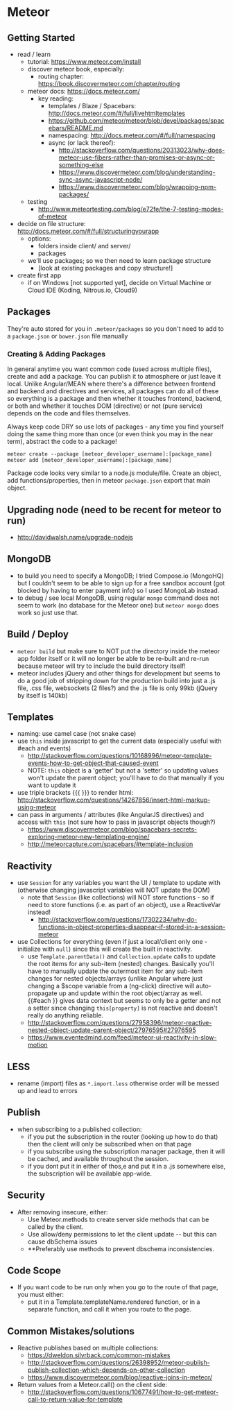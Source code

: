 # Meteor

## Getting Started
- read / learn
  - tutorial: https://www.meteor.com/install
  - discover meteor book, especially:
    - routing chapter: https://book.discovermeteor.com/chapter/routing
  - meteor docs: https://docs.meteor.com/
    - key reading:
      - templates / Blaze / Spacebars: http://docs.meteor.com/#/full/livehtmltemplates
      - https://github.com/meteor/meteor/blob/devel/packages/spacebars/README.md
      - namespacing: http://docs.meteor.com/#/full/namespacing
      - async (or lack thereof):
        - http://stackoverflow.com/questions/20313023/why-does-meteor-use-fibers-rather-than-promises-or-async-or-something-else
        - https://www.discovermeteor.com/blog/understanding-sync-async-javascript-node/
        - https://www.discovermeteor.com/blog/wrapping-npm-packages/
  - testing
    - http://www.meteortesting.com/blog/e72fe/the-7-testing-modes-of-meteor
- decide on file structure: http://docs.meteor.com/#/full/structuringyourapp
  - options:
    - folders inside client/ and server/
    - packages
  - we'll use packages; so we then need to learn package structure
    - [look at existing packages and copy structure!]
- create first app  
  - if on Windows [not supported yet], decide on Virtual Machine or Cloud IDE (Koding, Nitrous.io, Cloud9)

  
## Packages
They're auto stored for you in `.meteor/packages` so you don't need to add to a `package.json` or `bower.json` file manually

### Creating & Adding Packages
In general anytime you want common code (used across multiple files), create and add a package. You can publish it to atmosphere or just leave it local. Unlike Angular/MEAN where there's a difference between frontend and backend and directives and services, all packages can do all of these so everything is a package and then whether it touches frontend, backend, or both and whether it touches DOM (directive) or not (pure service) depends on the code and files themselves.

Always keep code DRY so use lots of packages - any time you find yourself doing the same thing more than once (or even think you may in the near term), abstract the code to a package!

`meteor create --package [meteor_developer_username]:[package_name]`
`meteor add [meteor_developer_username]:[package_name]`

Package code looks very similar to a node.js module/file. Create an object, add functions/properties, then in meteor `package.json` export that main object.

  
## Upgrading node (need to be recent for meteor to run)
- http://davidwalsh.name/upgrade-nodejs


## MongoDB
- to build you need to specify a MongoDB; I tried Compose.io (MongoHQ) but I couldn't seem to be able to sign up for a free sandbox account (got blocked by having to enter payment info) so I used MongoLab instead.
- to debug / see local MongoDB, using regular `mongo` command does not seem to work (no database for the Meteor one) but `meteor mongo` does work so just use that.


## Build / Deploy
- `meteor build` but make sure to NOT put the directory inside the meteor app folder itself or it will no longer be able to be re-built and re-run because meteor will try to include the build directory itself!
- meteor includes jQuery and other things for development but seems to do a good job of stripping down for the production build into just a .js file, .css file, websockets (2 files?) and the .js file is only 99kb (jQuery by itself is 140kb)


## Templates
- naming: use camel case (not snake case)
- use `this` inside javascript to get the current data (especially useful with #each and events)
  - http://stackoverflow.com/questions/10168996/meteor-template-events-how-to-get-object-that-caused-event
  - NOTE: `this` object is a 'getter' but not a 'setter' so updating values won't update the parent object; you'll have to do that manually if you want to update it
- use triple brackets {{{ }}} to render html: http://stackoverflow.com/questions/14267856/insert-html-markup-using-meteor
- can pass in arguments / attributes (like AngularJS directives) and access with `this` (not sure how to pass in javascript objects though?)
  - https://www.discovermeteor.com/blog/spacebars-secrets-exploring-meteor-new-templating-engine/
  - http://meteorcapture.com/spacebars/#template-inclusion
  
  
## Reactivity
- use `Session` for any variables you want the UI / template to update with (otherwise changing javascript variables will NOT update the DOM)
  - note that `Session` (like collections) will NOT store functions - so if need to store functions (i.e. as part of an object), use a ReactiveVar instead!
    - http://stackoverflow.com/questions/17302234/why-do-functions-in-object-properties-disappear-if-stored-in-a-session-meteor
- use Collections for everything (even if just a local/client only one - initialize with `null`) since this will create the built in reactivity.
  - use `Template.parentData()` and `Collection.update` calls to update the root items for any sub-item (nested) changes. Basically you'll have to manually update the outermost item for any sub-item changes for nested objects/arrays (unlike Angular where just changing a $scope variable from a (ng-click) directive will auto-propagate up and update within the root object/array as well. {{#each }} gives data context but seems to only be a getter and not a setter since changing `this[property]` is not reactive and doesn't really do anything reliable.
  - http://stackoverflow.com/questions/27958396/meteor-reactive-nested-object-update-parent-object/27976595#27976595
  - https://www.eventedmind.com/feed/meteor-ui-reactivity-in-slow-motion


## LESS
- rename (import) files as `*.import.less` otherwise order will be messed up and lead to errors

## Publish
- when subscribing to a published collection:
  - if you put the subscription in the router (looking up how to do that) then the client will only be subscribed when on that page
  - if you subscribe using the subscription manager package, then it will be cached, and available throughout the session.
  - if you dont put it in either of thos,e and put it in a .js somewhere else, the subscription will be available app-wide.

## Security
- After removing insecure, either:
  - Use Meteor.methods to create server side methods that can be called by the client.
  - Use allow/deny permissions to let the client update -- but this can cause dbSchema issues
  - **Preferably use methods to prevent dbschema inconsistencies.

## Code Scope
- If you want code to be run only when you go to the route of that page, you must either:
  - put it in a Template.templateName.rendered function, or in a separate function, and call it when you route to the page.

## Common Mistakes/solutions
- Reactive publishes based on multiple collections:
  - https://dweldon.silvrback.com/common-mistakes
  - http://stackoverflow.com/questions/26398952/meteor-publish-publish-collection-which-depends-on-other-collection
  - https://www.discovermeteor.com/blog/reactive-joins-in-meteor/
- Return values from a Meteor.call() on the client side:
  - http://stackoverflow.com/questions/10677491/how-to-get-meteor-call-to-return-value-for-template